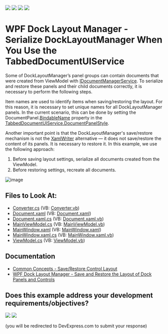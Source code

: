 <!-- default badges list -->
![](https://img.shields.io/endpoint?url=https://codecentral.devexpress.com/api/v1/VersionRange/128643881/22.2.2%2B)
[![](https://img.shields.io/badge/Open_in_DevExpress_Support_Center-FF7200?style=flat-square&logo=DevExpress&logoColor=white)](https://supportcenter.devexpress.com/ticket/details/T155653)
[![](https://img.shields.io/badge/📖_How_to_use_DevExpress_Examples-e9f6fc?style=flat-square)](https://docs.devexpress.com/GeneralInformation/403183)
[![](https://img.shields.io/badge/💬_Leave_Feedback-feecdd?style=flat-square)](#does-this-example-address-your-development-requirementsobjectives)
<!-- default badges end -->

# WPF Dock Layout Manager - Serialize DockLayoutManager When You Use the TabbedDocumentUIService


Some of DockLayoutManager’s panel groups can contain documents that were created from ViewModel with [IDocumentManagerService](https://docs.devexpress.com/WPF/18171/mvvm-framework/services/predefined-set/document-services). To serialize and restore these panels and their child documents correctly, it is necessary to perform the following steps.


Item names are used to identify items when saving/restoring the layout. For this reason, it is necessary to set unique names for all DockLayoutManager panels. In the current scenario, this can be done by setting the DocumentPanel.[BindableName](https://docs.devexpress.com/WPF/DevExpress.Xpf.Docking.BaseLayoutItem.BindableName) property in the [TabbedDocumentUIService.DocumentPanelStyle](https://docs.devexpress.com/WPF/DevExpress.Xpf.Docking.TabbedDocumentUIService.DocumentPanelStyle).

Another important point is that the DockLayoutManager's save/restore mechanism is not the [XamlWriter](https://docs.microsoft.com/en-us/dotnet/api/system.windows.markup.xamlwriter?redirectedfrom=MSDN&view=windowsdesktop-6.0) alternative — it does not save/restore the content of its panels. It is necessary to restore it. In this example, we use the following approach:

1. Before saving layout settings, serialize all documents created from the ViewModel.
2. Before restoring settings, recreate all documents.</p>

![image](https://user-images.githubusercontent.com/12169834/174028784-aea53a4e-ea99-4b2b-ac61-8377479ca7af.png)


<!-- default file list -->
## Files to Look At:

* [Converter.cs](./CS/Converter.cs) (VB: [Converter.vb](./VB/Converter.vb))
* [Document.xaml](./CS/Document.xaml) (VB: [Document.xaml](./VB/Document.xaml))
* [Document.xaml.cs](./CS/Document.xaml.cs) (VB: [Document.xaml.vb](./VB/Document.xaml.vb))
* [MainViewModel.cs](./CS/MainViewModel.cs) (VB: [MainViewModel.vb](./VB/MainViewModel.vb))
* [MainWindow.xaml](./CS/MainWindow.xaml) (VB: [MainWindow.xaml](./VB/MainWindow.xaml))
* [MainWindow.xaml.cs](./CS/MainWindow.xaml.cs) (VB: [MainWindow.xaml.vb](./VB/MainWindow.xaml.vb))
* [ViewModel.cs](./CS/ViewModel.cs) (VB: [ViewModel.vb](./VB/ViewModel.vb))
<!-- default file list end -->

## Documentation

- [Common Concepts - Save/Restore Control Layout](https://docs.devexpress.com/WPF/7391/common-concepts/save-and-restore-layouts)
- [WPF Dock Layout Manager - Save and Restore the Layout of Dock Panels and Controls](https://docs.devexpress.com/WPF/7059/controls-and-libraries/layout-management/dock-windows/miscellaneous/saving-and-restoring-the-layout-of-dock-panels-and-controls)
<!-- feedback -->
## Does this example address your development requirements/objectives?

[<img src="https://www.devexpress.com/support/examples/i/yes-button.svg"/>](https://www.devexpress.com/support/examples/survey.xml?utm_source=github&utm_campaign=wpf-docklayoutmanager-serialize-docklayoutmanager-when-tabbeddocumentuiservice-is-used&~~~was_helpful=yes) [<img src="https://www.devexpress.com/support/examples/i/no-button.svg"/>](https://www.devexpress.com/support/examples/survey.xml?utm_source=github&utm_campaign=wpf-docklayoutmanager-serialize-docklayoutmanager-when-tabbeddocumentuiservice-is-used&~~~was_helpful=no)

(you will be redirected to DevExpress.com to submit your response)
<!-- feedback end -->
